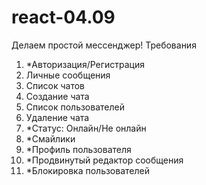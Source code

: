 # react-04.09

Делаем простой мессенджер! Требования
1. *Авторизация/Регистрация
2. Личные сообщения
3. Список чатов
4. Создание чата
5. Список пользователей
6. Удаление чата
7. *Статус: Онлайн/Не онлайн
8. *Смайлики
9. *Профиль пользователя
10. *Продвинутый редактор сообщения
11. *Блокировка пользователей